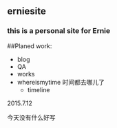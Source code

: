 ## erniesite
### this is a personal site for Ernie 


##Planed work:

- blog
- QA
- works
- whereismytime 时间都去哪儿了
    - timeline


2015.7.12

今天没有什么好写
